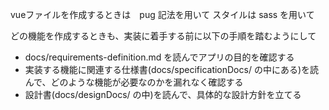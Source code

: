 vueファイルを作成するときは　pug 記法を用いて
スタイルは sass を用いて

どの機能を作成するときも、実装に着手する前に以下の手順を踏むようにして
- docs/requirements-definition.md を読んでアプリの目的を確認する
- 実装する機能に関連する仕様書(docs/specificationDocs/ の中にある)を読んで、どのような機能が必要なのかを漏れなく確認する
- 設計書(docs/designDocs/ の中)を読んで、具体的な設計方針を立てる
